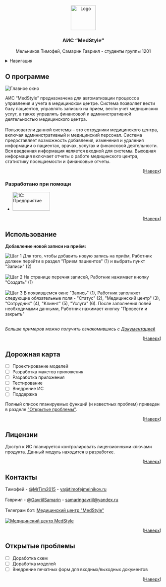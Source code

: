 <a name="readme-top"></a>

<!-- PROJECT LOGO -->
<br />
<div align="center">
  <a href="https://github.com/Gavriil-S/Coursework-MedStyle">
    <img src="https://static.1c.ru/images/guidline/logo_3.png" alt="Logo" width="80" height="80">
  </a>

<h3 align="center">АИС “MedStyle”</h3>

  <p align="center">
    Мельников Тимофей, Самарин Гавриил - студенты группы 1201
    <!-- <br />
    <a href="https://github.com/github_username/repo_name"><strong>Explore the docs »</strong></a>
    <br />
    <br />
    <a href="https://github.com/github_username/repo_name">View Demo</a>
    ·
    <a href="https://github.com/github_username/repo_name/issues">Report Bug</a>
    ·
    <a href="https://github.com/github_username/repo_name/issues">Request Feature</a> -->
  </p>
</div>



<!-- TABLE OF CONTENTS -->
<details>
  <summary>Навигация</summary>
  <ol>
    <!--<li>
      <a href="#getting-started">Getting Started</a>
      <ul>
        <li><a href="#prerequisites">Prerequisites</a></li>
        <li><a href="#installation">Installation</a></li>
      </ul>
    </li>-->
    <li><a href="#about-program">О программе</a></li>
    <li><a href="#instruments">Разработано при помощи</a></li>
    <li><a href="#usage-examples">Использование</a></li>
    <li><a href="#roadmap">Дорожная карта</a></li>
    <li><a href="#license">Лицензии</a></li>
    <li><a href="#contact">Контакты</a></li>
    <li><a href="#open-problems">Открытые проблемы</a></li>
  </ol>
</details>



<!-- ABOUT THE PROJECT -->
## О программе
<a name="about-program"></a>

<img src="https://stroicraft.ru/wp-content/uploads/forgithub/main.png" alt="Главное окно"/>

АИС “MedStyle” предназначена для автоматизации процессов управления и учета в медицинском центре. Система позволяет вести базу пациентов, управлять записью на прием, вести учет медицинских услуг, а также управлять финансовой и административной деятельностью медицинского центра.<br /> <br />
Пользователи данной системы – это сотрудники медицинского центра, включая административный и медицинский персонал. Система предоставляет возможность добавления, изменения и удаления информации о пациентах, врачах, услугах и финансовой деятельности. Вся введенная информация является входной для системы. Выходная информация включает отчеты о работе медицинского центра, статистику посещаемости и финансовые отчеты.


<p align="right">(<a href="#readme-top">Наверх</a>)</p>



### Разработано при помощи
<a name="instruments"></a>

* <a href="https://v8.1c.ru/"><img src="https://static.1c.ru/images/guidline/logo_1.png" alt="1С: Предприятие" width="120" height="60"/></a>

<p align="right">(<a href="#readme-top">Наверх</a>)</p>


<!-- USAGE EXAMPLES -->
## Использование
<a name="usage-examples"></a>

<b>Добавление новой записи на приём:</b> <br/>

<img src="https://stroicraft.ru/wp-content/uploads/forgithub/step1.png" alt="Шаг 1"/>
Для того, чтобы добавить новую запись на приём, Работник должен перейти в раздел "Прием пациентов" (1) и выбрать пункт "Записи" (2)<br /> <br />

<img src="https://stroicraft.ru/wp-content/uploads/forgithub/step2.png" alt="Шаг 2"/>
На странице перечня записей, Работник нажимает кнопку "Создать" (1) <br /> <br />

<img src="https://stroicraft.ru/wp-content/uploads/forgithub/step3.png" alt="Шаг 3"/>
В появившемся окне "Запись" (1), Работник заполняет следующие обязательные поля - "Статус" (2), "Медицинский центр" (3), "Сотрудник" (4), "Клиент" (5), "Услуга" (6). После заполнения полей необходимыми данными, Работник нажимает кнопку "Провести и закрыть" <br /> <br />

_Больше примеров можно получить ознакомившись с [Документацией](https://example.com)_

<p align="right">(<a href="#readme-top">Наверх</a>)</p>



<!-- ROADMAP -->
## Дорожная карта
<a name="roadmap"></a>

- [ ] Проектирование моделей
- [ ] Разработка макетов приложения
- [ ] Разработка приложения
- [ ] Тестирование
- [ ] Внедрение ИС
- [ ] Поддержка

Полный список планируемых функций (и известных проблем) приведен в разделе ["Открытые проблемы"](#open-problems).

<p align="right">(<a href="#readme-top">Наверх</a>)</p>


<!-- LICENSE -->
## Лицензии
<a name="license"></a>

Доступ к ИС планируется контролировать лицензионными ключами продукта. Данный модуль находится в разработке.

<p align="right">(<a href="#readme-top">Наверх</a>)</p>



<!-- CONTACT -->
## Контакты
<a name="contact"></a>

Тимофей - [@MrTim2015](https://t.me/MrTim2015) - ya@timofejmelnikov.ru
<br/><br/>
Гавриил - [@GavriilSamarin](https://t.me/GavriilSamarin) - samaringavriil@yandex.ru
<br/><br/>
Телеграм бот: <a href="https://t.me/MedStyle1C_bot">Медицинский центр "MedStyle"</a>
<br/><br/>
<a href="https://t.me/MedStyle1C_bot">
    <img src="https://stroicraft.ru/wp-content/uploads/github2/telegram.jpg" alt="Медицинский центр MedStyle">
</a>

<!--Project Link: [https://github.com/github_username/repo_name](https://github.com/github_username/repo_name)-->

<p align="right">(<a href="#readme-top">Наверх</a>)</p>

## Открытые проблемы
<a name="open-problems"></a>

- [ ] Доработка схем
- [ ] Доработка моделей
- [ ] Внедрение печатных форм для входных/выходных документов

<p align="right">(<a href="#readme-top">Наверх</a>)</p>

<!-- ACKNOWLEDGMENTS -->
<!-- ## Acknowledgments

* []()
* []()
* []()

<p align="right">(<a href="#readme-top">back to top</a>)</p>-->



<!-- MARKDOWN LINKS & IMAGES -->
<!-- https://www.markdownguide.org/basic-syntax/#reference-style-links -->
[contributors-shield]: https://img.shields.io/github/contributors/github_username/repo_name.svg?style=for-the-badge
[contributors-url]: https://github.com/github_username/repo_name/graphs/contributors
[forks-shield]: https://img.shields.io/github/forks/github_username/repo_name.svg?style=for-the-badge
[forks-url]: https://github.com/github_username/repo_name/network/members
[stars-shield]: https://img.shields.io/github/stars/github_username/repo_name.svg?style=for-the-badge
[stars-url]: https://github.com/github_username/repo_name/stargazers
[issues-shield]: https://img.shields.io/github/issues/github_username/repo_name.svg?style=for-the-badge
[issues-url]: https://github.com/github_username/repo_name/issues
[license-shield]: https://img.shields.io/github/license/github_username/repo_name.svg?style=for-the-badge
[license-url]: https://github.com/github_username/repo_name/blob/master/LICENSE.txt
[linkedin-shield]: https://img.shields.io/badge/-LinkedIn-black.svg?style=for-the-badge&logo=linkedin&colorB=555
[linkedin-url]: https://linkedin.com/in/linkedin_username
[product-screenshot]: https://история-народа.рф/images/others/123.png
[Next.js]: https://img.shields.io/badge/next.js-000000?style=for-the-badge&logo=nextdotjs&logoColor=white
[Next-url]: https://nextjs.org/
[React.js]: https://img.shields.io/badge/React-20232A?style=for-the-badge&logo=react&logoColor=61DAFB
[React-url]: https://reactjs.org/
[Vue.js]: https://img.shields.io/badge/Vue.js-35495E?style=for-the-badge&logo=vuedotjs&logoColor=4FC08D
[Vue-url]: https://vuejs.org/
[Angular.io]: https://img.shields.io/badge/Angular-DD0031?style=for-the-badge&logo=angular&logoColor=white
[Angular-url]: https://angular.io/
[Svelte.dev]: https://img.shields.io/badge/Svelte-4A4A55?style=for-the-badge&logo=svelte&logoColor=FF3E00
[Svelte-url]: https://svelte.dev/
[Laravel.com]: https://img.shields.io/badge/Laravel-FF2D20?style=for-the-badge&logo=laravel&logoColor=white
[Laravel-url]: https://laravel.com
[Bootstrap.com]: https://img.shields.io/badge/Bootstrap-563D7C?style=for-the-badge&logo=bootstrap&logoColor=white
[Bootstrap-url]: https://getbootstrap.com
[JQuery.com]: https://img.shields.io/badge/jQuery-0769AD?style=for-the-badge&logo=jquery&logoColor=white
[JQuery-url]: https://jquery.com 
[1C-url]: https://v8.1c.ru/ 
[1C.ru]: https://static.1c.ru/images/guidline/logo_1.png
